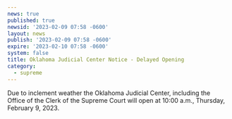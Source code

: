 ```yaml
---
news: true
published: true
newsid: '2023-02-09 07:58 -0600'
layout: news
publish: '2023-02-09 07:58 -0600'
expire: '2023-02-10 07:58 -0600'
system: false
title: Oklahoma Judicial Center Notice - Delayed Opening
category:
  - supreme
---
```

Due to inclement weather the Oklahoma Judicial Center, including the Office of the Clerk of the Supreme Court will open at 10:00 a.m., Thursday, February 9, 2023.
